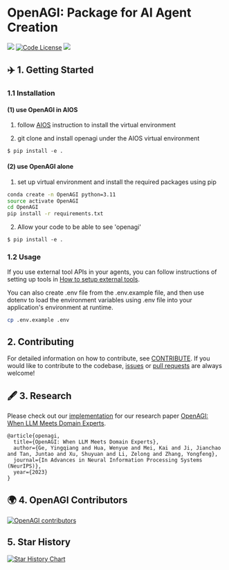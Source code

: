 # OpenAGI: Package for AI Agent Creation
<a href='https://arxiv.org/abs/2304.04370'><img src='https://img.shields.io/badge/Paper-PDF-red'></a>
[![Code License](https://img.shields.io/badge/Code%20License-MIT-green.svg)](https://github.com/agiresearch/OpenAGI/blob/main/LICENSE)
<a href='https://discord.gg/B2HFxEgTJX'><img src='https://img.shields.io/badge/Community-Discord-8A2BE2'></a>


## ✈️ 1. Getting Started
### 1.1 Installation
#### (1) use OpenAGI in AIOS
1. follow [AIOS](https://github.com/agiresearch/AIOS) instruction to install the virtual environment

2. git clone and install openagi under the AIOS virtual environment
```
$ pip install -e .
```

#### (2) use OpenAGI alone
1. set up virtual environment and install the required packages using pip
```bash
conda create -n OpenAGI python=3.11
source activate OpenAGI
cd OpenAGI
pip install -r requirements.txt
```
2. Allow your code to be able to see 'openagi'
```
$ pip install -e .
```

### 1.2 Usage
If you use external tool APIs in your agents, you can follow instructions of setting up tools in [How to setup external tools](./tools.md).

You can also create .env file from the .env.example file, and then use dotenv to load the environment variables using .env file into your application's environment at runtime.

```bash
cp .env.example .env
```

## 2. Contributing
For detailed information on how to contribute, see [CONTRIBUTE](./CONTRIBUTE.md). If you would like to contribute to the codebase, [issues](https://github.com/agiresearch/OpenAGI/issues) or [pull requests](https://github.com/agiresearch/OpenAGI/pulls) are always welcome!

## 🖋️ 3. Research
Please check out our [implementation](./research) for our research paper [OpenAGI: When LLM Meets Domain Experts](https://arxiv.org/abs/2304.04370).

```
@article{openagi,
  title={OpenAGI: When LLM Meets Domain Experts},
  author={Ge, Yingqiang and Hua, Wenyue and Mei, Kai and Ji, Jianchao and Tan, Juntao and Xu, Shuyuan and Li, Zelong and Zhang, Yongfeng},
  journal={In Advances in Neural Information Processing Systems (NeurIPS)},
  year={2023}
}
```

## 🌍 4. OpenAGI Contributors
[![OpenAGI contributors](https://contrib.rocks/image?repo=agiresearch/OpenAGI&max=300)](https://github.com/agiresearch/OpenAGI/graphs/contributors)



## 5. Star History

[![Star History Chart](https://api.star-history.com/svg?repos=agiresearch/OpenAGI&type=Date)](https://star-history.com/#agiresearch/OpenAGI&Date)
